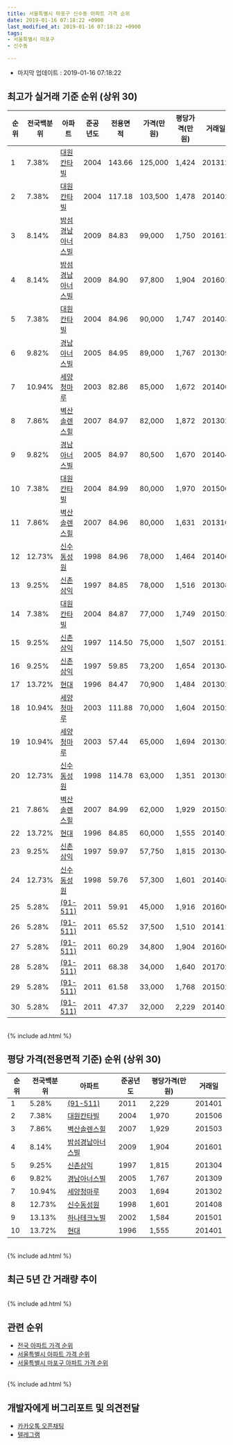 ```yaml
---
title: 서울특별시 마포구 신수동 아파트 가격 순위
date: 2019-01-16 07:18:22 +0900
last_modified_at: 2019-01-16 07:18:22 +0900
tags:
- 서울특별시 마포구
- 신수동

---
```


* 마지막 업데이트 : 2019-01-16 07:18:22

## 최고가 실거래 기준 순위 (상위 30)


|순위|전국백분위|아파트|준공년도|전용면적|가격(만원)|평당가격(만원)|거래일|
|---|---|---|---|---|---|---|---|
|1|7.38%|[대원칸타빌](https://search.naver.com/search.naver?query=%EC%84%9C%EC%9A%B8%ED%8A%B9%EB%B3%84%EC%8B%9C+%EB%A7%88%ED%8F%AC%EA%B5%AC+%EC%8B%A0%EC%88%98%EB%8F%99+%EB%8C%80%EC%9B%90%EC%B9%B8%ED%83%80%EB%B9%8C)|2004|143.66|125,000|1,424|201312|
|2|7.38%|[대원칸타빌](https://search.naver.com/search.naver?query=%EC%84%9C%EC%9A%B8%ED%8A%B9%EB%B3%84%EC%8B%9C+%EB%A7%88%ED%8F%AC%EA%B5%AC+%EC%8B%A0%EC%88%98%EB%8F%99+%EB%8C%80%EC%9B%90%EC%B9%B8%ED%83%80%EB%B9%8C)|2004|117.18|103,500|1,478|201402|
|3|8.14%|[밤섬경남아너스빌](https://search.naver.com/search.naver?query=%EC%84%9C%EC%9A%B8%ED%8A%B9%EB%B3%84%EC%8B%9C+%EB%A7%88%ED%8F%AC%EA%B5%AC+%EC%8B%A0%EC%88%98%EB%8F%99+%EB%B0%A4%EC%84%AC%EA%B2%BD%EB%82%A8%EC%95%84%EB%84%88%EC%8A%A4%EB%B9%8C)|2009|84.83|99,000|1,750|201612|
|4|8.14%|[밤섬경남아너스빌](https://search.naver.com/search.naver?query=%EC%84%9C%EC%9A%B8%ED%8A%B9%EB%B3%84%EC%8B%9C+%EB%A7%88%ED%8F%AC%EA%B5%AC+%EC%8B%A0%EC%88%98%EB%8F%99+%EB%B0%A4%EC%84%AC%EA%B2%BD%EB%82%A8%EC%95%84%EB%84%88%EC%8A%A4%EB%B9%8C)|2009|84.90|97,800|1,904|201601|
|5|7.38%|[대원칸타빌](https://search.naver.com/search.naver?query=%EC%84%9C%EC%9A%B8%ED%8A%B9%EB%B3%84%EC%8B%9C+%EB%A7%88%ED%8F%AC%EA%B5%AC+%EC%8B%A0%EC%88%98%EB%8F%99+%EB%8C%80%EC%9B%90%EC%B9%B8%ED%83%80%EB%B9%8C)|2004|84.96|90,000|1,747|201403|
|6|9.82%|[경남아너스빌](https://search.naver.com/search.naver?query=%EC%84%9C%EC%9A%B8%ED%8A%B9%EB%B3%84%EC%8B%9C+%EB%A7%88%ED%8F%AC%EA%B5%AC+%EC%8B%A0%EC%88%98%EB%8F%99+%EA%B2%BD%EB%82%A8%EC%95%84%EB%84%88%EC%8A%A4%EB%B9%8C)|2005|84.95|89,000|1,767|201309|
|7|10.94%|[세양청마루](https://search.naver.com/search.naver?query=%EC%84%9C%EC%9A%B8%ED%8A%B9%EB%B3%84%EC%8B%9C+%EB%A7%88%ED%8F%AC%EA%B5%AC+%EC%8B%A0%EC%88%98%EB%8F%99+%EC%84%B8%EC%96%91%EC%B2%AD%EB%A7%88%EB%A3%A8)|2003|82.86|85,000|1,672|201406|
|8|7.86%|[벽산솔렌스힐](https://search.naver.com/search.naver?query=%EC%84%9C%EC%9A%B8%ED%8A%B9%EB%B3%84%EC%8B%9C+%EB%A7%88%ED%8F%AC%EA%B5%AC+%EC%8B%A0%EC%88%98%EB%8F%99+%EB%B2%BD%EC%82%B0%EC%86%94%EB%A0%8C%EC%8A%A4%ED%9E%90)|2007|84.97|82,000|1,872|201302|
|9|9.82%|[경남아너스빌](https://search.naver.com/search.naver?query=%EC%84%9C%EC%9A%B8%ED%8A%B9%EB%B3%84%EC%8B%9C+%EB%A7%88%ED%8F%AC%EA%B5%AC+%EC%8B%A0%EC%88%98%EB%8F%99+%EA%B2%BD%EB%82%A8%EC%95%84%EB%84%88%EC%8A%A4%EB%B9%8C)|2005|84.97|80,500|1,670|201404|
|10|7.38%|[대원칸타빌](https://search.naver.com/search.naver?query=%EC%84%9C%EC%9A%B8%ED%8A%B9%EB%B3%84%EC%8B%9C+%EB%A7%88%ED%8F%AC%EA%B5%AC+%EC%8B%A0%EC%88%98%EB%8F%99+%EB%8C%80%EC%9B%90%EC%B9%B8%ED%83%80%EB%B9%8C)|2004|84.99|80,000|1,970|201506|
|11|7.86%|[벽산솔렌스힐](https://search.naver.com/search.naver?query=%EC%84%9C%EC%9A%B8%ED%8A%B9%EB%B3%84%EC%8B%9C+%EB%A7%88%ED%8F%AC%EA%B5%AC+%EC%8B%A0%EC%88%98%EB%8F%99+%EB%B2%BD%EC%82%B0%EC%86%94%EB%A0%8C%EC%8A%A4%ED%9E%90)|2007|84.96|80,000|1,631|201310|
|12|12.73%|[신수동성원](https://search.naver.com/search.naver?query=%EC%84%9C%EC%9A%B8%ED%8A%B9%EB%B3%84%EC%8B%9C+%EB%A7%88%ED%8F%AC%EA%B5%AC+%EC%8B%A0%EC%88%98%EB%8F%99+%EC%8B%A0%EC%88%98%EB%8F%99%EC%84%B1%EC%9B%90)|1998|84.96|78,000|1,464|201406|
|13|9.25%|[신촌삼익](https://search.naver.com/search.naver?query=%EC%84%9C%EC%9A%B8%ED%8A%B9%EB%B3%84%EC%8B%9C+%EB%A7%88%ED%8F%AC%EA%B5%AC+%EC%8B%A0%EC%88%98%EB%8F%99+%EC%8B%A0%EC%B4%8C%EC%82%BC%EC%9D%B5)|1997|84.85|78,000|1,516|201308|
|14|7.38%|[대원칸타빌](https://search.naver.com/search.naver?query=%EC%84%9C%EC%9A%B8%ED%8A%B9%EB%B3%84%EC%8B%9C+%EB%A7%88%ED%8F%AC%EA%B5%AC+%EC%8B%A0%EC%88%98%EB%8F%99+%EB%8C%80%EC%9B%90%EC%B9%B8%ED%83%80%EB%B9%8C)|2004|84.87|77,000|1,749|201502|
|15|9.25%|[신촌삼익](https://search.naver.com/search.naver?query=%EC%84%9C%EC%9A%B8%ED%8A%B9%EB%B3%84%EC%8B%9C+%EB%A7%88%ED%8F%AC%EA%B5%AC+%EC%8B%A0%EC%88%98%EB%8F%99+%EC%8B%A0%EC%B4%8C%EC%82%BC%EC%9D%B5)|1997|114.50|75,000|1,507|201511|
|16|9.25%|[신촌삼익](https://search.naver.com/search.naver?query=%EC%84%9C%EC%9A%B8%ED%8A%B9%EB%B3%84%EC%8B%9C+%EB%A7%88%ED%8F%AC%EA%B5%AC+%EC%8B%A0%EC%88%98%EB%8F%99+%EC%8B%A0%EC%B4%8C%EC%82%BC%EC%9D%B5)|1997|59.85|73,200|1,654|201304|
|17|13.72%|[현대](https://search.naver.com/search.naver?query=%EC%84%9C%EC%9A%B8%ED%8A%B9%EB%B3%84%EC%8B%9C+%EB%A7%88%ED%8F%AC%EA%B5%AC+%EC%8B%A0%EC%88%98%EB%8F%99+%ED%98%84%EB%8C%80)|1996|84.47|70,900|1,484|201302|
|18|10.94%|[세양청마루](https://search.naver.com/search.naver?query=%EC%84%9C%EC%9A%B8%ED%8A%B9%EB%B3%84%EC%8B%9C+%EB%A7%88%ED%8F%AC%EA%B5%AC+%EC%8B%A0%EC%88%98%EB%8F%99+%EC%84%B8%EC%96%91%EC%B2%AD%EB%A7%88%EB%A3%A8)|2003|111.88|70,000|1,604|201502|
|19|10.94%|[세양청마루](https://search.naver.com/search.naver?query=%EC%84%9C%EC%9A%B8%ED%8A%B9%EB%B3%84%EC%8B%9C+%EB%A7%88%ED%8F%AC%EA%B5%AC+%EC%8B%A0%EC%88%98%EB%8F%99+%EC%84%B8%EC%96%91%EC%B2%AD%EB%A7%88%EB%A3%A8)|2003|57.44|65,000|1,694|201302|
|20|12.73%|[신수동성원](https://search.naver.com/search.naver?query=%EC%84%9C%EC%9A%B8%ED%8A%B9%EB%B3%84%EC%8B%9C+%EB%A7%88%ED%8F%AC%EA%B5%AC+%EC%8B%A0%EC%88%98%EB%8F%99+%EC%8B%A0%EC%88%98%EB%8F%99%EC%84%B1%EC%9B%90)|1998|114.78|63,000|1,351|201305|
|21|7.86%|[벽산솔렌스힐](https://search.naver.com/search.naver?query=%EC%84%9C%EC%9A%B8%ED%8A%B9%EB%B3%84%EC%8B%9C+%EB%A7%88%ED%8F%AC%EA%B5%AC+%EC%8B%A0%EC%88%98%EB%8F%99+%EB%B2%BD%EC%82%B0%EC%86%94%EB%A0%8C%EC%8A%A4%ED%9E%90)|2007|84.99|62,000|1,929|201503|
|22|13.72%|[현대](https://search.naver.com/search.naver?query=%EC%84%9C%EC%9A%B8%ED%8A%B9%EB%B3%84%EC%8B%9C+%EB%A7%88%ED%8F%AC%EA%B5%AC+%EC%8B%A0%EC%88%98%EB%8F%99+%ED%98%84%EB%8C%80)|1996|84.85|60,000|1,555|201401|
|23|9.25%|[신촌삼익](https://search.naver.com/search.naver?query=%EC%84%9C%EC%9A%B8%ED%8A%B9%EB%B3%84%EC%8B%9C+%EB%A7%88%ED%8F%AC%EA%B5%AC+%EC%8B%A0%EC%88%98%EB%8F%99+%EC%8B%A0%EC%B4%8C%EC%82%BC%EC%9D%B5)|1997|59.97|57,750|1,815|201304|
|24|12.73%|[신수동성원](https://search.naver.com/search.naver?query=%EC%84%9C%EC%9A%B8%ED%8A%B9%EB%B3%84%EC%8B%9C+%EB%A7%88%ED%8F%AC%EA%B5%AC+%EC%8B%A0%EC%88%98%EB%8F%99+%EC%8B%A0%EC%88%98%EB%8F%99%EC%84%B1%EC%9B%90)|1998|59.76|57,300|1,601|201408|
|25|5.28%|[(91-511)](https://search.naver.com/search.naver?query=%EC%84%9C%EC%9A%B8%ED%8A%B9%EB%B3%84%EC%8B%9C+%EB%A7%88%ED%8F%AC%EA%B5%AC+%EC%8B%A0%EC%88%98%EB%8F%99+%2891-511%29)|2011|59.91|45,000|1,916|201606|
|26|5.28%|[(91-511)](https://search.naver.com/search.naver?query=%EC%84%9C%EC%9A%B8%ED%8A%B9%EB%B3%84%EC%8B%9C+%EB%A7%88%ED%8F%AC%EA%B5%AC+%EC%8B%A0%EC%88%98%EB%8F%99+%2891-511%29)|2011|65.52|37,500|1,510|201411|
|27|5.28%|[(91-511)](https://search.naver.com/search.naver?query=%EC%84%9C%EC%9A%B8%ED%8A%B9%EB%B3%84%EC%8B%9C+%EB%A7%88%ED%8F%AC%EA%B5%AC+%EC%8B%A0%EC%88%98%EB%8F%99+%2891-511%29)|2011|60.29|34,800|1,904|201606|
|28|5.28%|[(91-511)](https://search.naver.com/search.naver?query=%EC%84%9C%EC%9A%B8%ED%8A%B9%EB%B3%84%EC%8B%9C+%EB%A7%88%ED%8F%AC%EA%B5%AC+%EC%8B%A0%EC%88%98%EB%8F%99+%2891-511%29)|2011|68.38|34,000|1,640|201702|
|29|5.28%|[(91-511)](https://search.naver.com/search.naver?query=%EC%84%9C%EC%9A%B8%ED%8A%B9%EB%B3%84%EC%8B%9C+%EB%A7%88%ED%8F%AC%EA%B5%AC+%EC%8B%A0%EC%88%98%EB%8F%99+%2891-511%29)|2011|61.58|33,000|1,768|201502|
|30|5.28%|[(91-511)](https://search.naver.com/search.naver?query=%EC%84%9C%EC%9A%B8%ED%8A%B9%EB%B3%84%EC%8B%9C+%EB%A7%88%ED%8F%AC%EA%B5%AC+%EC%8B%A0%EC%88%98%EB%8F%99+%2891-511%29)|2011|47.37|32,000|2,229|201401|


<br>
{% include ad.html %}
<br>

## 평당 가격(전용면적 기준) 순위 (상위 30)


|순위|전국백분위|아파트|준공년도|평당가격(만원)|거래일|
|---|---|---|---|---|---|
|1|5.28%|[(91-511)](https://search.naver.com/search.naver?query=%EC%84%9C%EC%9A%B8%ED%8A%B9%EB%B3%84%EC%8B%9C+%EB%A7%88%ED%8F%AC%EA%B5%AC+%EC%8B%A0%EC%88%98%EB%8F%99+%2891-511%29)|2011|2,229|201401|
|2|7.38%|[대원칸타빌](https://search.naver.com/search.naver?query=%EC%84%9C%EC%9A%B8%ED%8A%B9%EB%B3%84%EC%8B%9C+%EB%A7%88%ED%8F%AC%EA%B5%AC+%EC%8B%A0%EC%88%98%EB%8F%99+%EB%8C%80%EC%9B%90%EC%B9%B8%ED%83%80%EB%B9%8C)|2004|1,970|201506|
|3|7.86%|[벽산솔렌스힐](https://search.naver.com/search.naver?query=%EC%84%9C%EC%9A%B8%ED%8A%B9%EB%B3%84%EC%8B%9C+%EB%A7%88%ED%8F%AC%EA%B5%AC+%EC%8B%A0%EC%88%98%EB%8F%99+%EB%B2%BD%EC%82%B0%EC%86%94%EB%A0%8C%EC%8A%A4%ED%9E%90)|2007|1,929|201503|
|4|8.14%|[밤섬경남아너스빌](https://search.naver.com/search.naver?query=%EC%84%9C%EC%9A%B8%ED%8A%B9%EB%B3%84%EC%8B%9C+%EB%A7%88%ED%8F%AC%EA%B5%AC+%EC%8B%A0%EC%88%98%EB%8F%99+%EB%B0%A4%EC%84%AC%EA%B2%BD%EB%82%A8%EC%95%84%EB%84%88%EC%8A%A4%EB%B9%8C)|2009|1,904|201601|
|5|9.25%|[신촌삼익](https://search.naver.com/search.naver?query=%EC%84%9C%EC%9A%B8%ED%8A%B9%EB%B3%84%EC%8B%9C+%EB%A7%88%ED%8F%AC%EA%B5%AC+%EC%8B%A0%EC%88%98%EB%8F%99+%EC%8B%A0%EC%B4%8C%EC%82%BC%EC%9D%B5)|1997|1,815|201304|
|6|9.82%|[경남아너스빌](https://search.naver.com/search.naver?query=%EC%84%9C%EC%9A%B8%ED%8A%B9%EB%B3%84%EC%8B%9C+%EB%A7%88%ED%8F%AC%EA%B5%AC+%EC%8B%A0%EC%88%98%EB%8F%99+%EA%B2%BD%EB%82%A8%EC%95%84%EB%84%88%EC%8A%A4%EB%B9%8C)|2005|1,767|201309|
|7|10.94%|[세양청마루](https://search.naver.com/search.naver?query=%EC%84%9C%EC%9A%B8%ED%8A%B9%EB%B3%84%EC%8B%9C+%EB%A7%88%ED%8F%AC%EA%B5%AC+%EC%8B%A0%EC%88%98%EB%8F%99+%EC%84%B8%EC%96%91%EC%B2%AD%EB%A7%88%EB%A3%A8)|2003|1,694|201302|
|8|12.73%|[신수동성원](https://search.naver.com/search.naver?query=%EC%84%9C%EC%9A%B8%ED%8A%B9%EB%B3%84%EC%8B%9C+%EB%A7%88%ED%8F%AC%EA%B5%AC+%EC%8B%A0%EC%88%98%EB%8F%99+%EC%8B%A0%EC%88%98%EB%8F%99%EC%84%B1%EC%9B%90)|1998|1,601|201408|
|9|13.13%|[하나테크노빌](https://search.naver.com/search.naver?query=%EC%84%9C%EC%9A%B8%ED%8A%B9%EB%B3%84%EC%8B%9C+%EB%A7%88%ED%8F%AC%EA%B5%AC+%EC%8B%A0%EC%88%98%EB%8F%99+%ED%95%98%EB%82%98%ED%85%8C%ED%81%AC%EB%85%B8%EB%B9%8C)|2002|1,584|201501|
|10|13.72%|[현대](https://search.naver.com/search.naver?query=%EC%84%9C%EC%9A%B8%ED%8A%B9%EB%B3%84%EC%8B%9C+%EB%A7%88%ED%8F%AC%EA%B5%AC+%EC%8B%A0%EC%88%98%EB%8F%99+%ED%98%84%EB%8C%80)|1996|1,555|201401|


<br>
{% include ad.html %}
<br>

## 최근 5년 간 거래량 추이


<div style="width:100%;">
    <canvas id="deal_progress" height="250"></canvas>
</div>

<script>
new Chart(document.getElementById("deal_progress"), {
    type: 'line',
    data: {
        labels: ['201401','201402','201403','201404','201405','201406','201407','201408','201409','201410','201411','201412','201501','201502','201503','201504','201505','201506','201507','201508','201509','201510','201511','201512','201601','201602','201603','201604','201605','201606','201607','201608','201609','201610','201611','201612','201701','201702','201703','201704','201705','201706','201707','201708','201709','201710','201711','201712','201801','201802','201803','201804','201805','201806','201807','201808','201809','201810','201811','201812','201901'],
        datasets: [{
            label: '실거래 수',
            pointRadius: 1,
            data: [10, 8, 10, 7, 5, 9, 8, 13, 10, 7, 10, 5, 13, 10, 29, 28, 23, 17, 14, 19, 10, 13, 8, 10, 8, 10, 22, 14, 18, 19, 18, 18, 33, 23, 11, 9, 6, 6, 8, 15, 23, 10, 22, 14, 5, 8, 7, 13, 20, 20, 8, 7, 7, 9, 7, 18, 12, 4, 0, 0, 0],
            borderColor: "rgba(255, 201, 14, 1)",
            backgroundColor: "rgba(255, 201, 14, 0.5)",
            fill: true,
        }]
    },
    options: {
        responsive: true,
        title: {
            display: true,
            text: '5년간 거래량 추이'
        },
        tooltips: {
            mode: 'index',
            intersect: false,
        },
        hover: {
            mode: 'nearest',
            intersect: true
        },
        scales: {
            xAxes: [{
                display: true,
                scaleLabel: {
                    display: true,
                    labelString: '년/월'
                }
            }],
            yAxes: [{
                display: true,
                ticks: {
                    suggestedMin: 0,
                },
                scaleLabel: {
                    display: true,
                    labelString: '실거래 수'
                }
            }]
        }
    }
});

</script>


<br>
{% include ad.html %}
<br>

## 관련 순위

- [전국 아파트 가격 순위](https://inasie.github.io/apt-ranking/전국)
- [서울특별시 아파트 가격 순위](https://inasie.github.io/apt-ranking/서울특별시)
- [서울특별시 마포구 아파트 가격 순위](https://inasie.github.io/apt-ranking/서울특별시-마포구)


<br>
{% include ad.html %}
<br>

## 개발자에게 버그리포트 및 의견전달

- [카카오톡 오픈채팅](https://open.kakao.com/o/gLJUAP4)
- [텔레그램](https://t.me/inasie)

